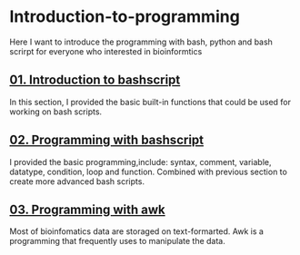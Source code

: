 # Introduction-to-programming
Here I want to introduce the programming with bash, python and bash scrirpt for everyone who interested in bioinformtics
## [01. Introduction to bashscript](https://github.com/giangbioinformatics/Introduction-to-programming/blob/main/01.introduction_to_bash_script)
In this section, I provided the basic built-in functions that could be used for working on bash scripts. 
## [02. Programming with bashscript](https://github.com/giangbioinformatics/Introduction-to-programming/blob/main/02.Programming_with_bash_script.md)
I provided the basic programming,include: syntax, comment, variable, datatype, condition, loop and function. Combined with previous section to create more advanced bash scripts.
## [03. Programming with awk]()
Most of bioinfomatics data are storaged on text-formarted. Awk is a programming that frequently uses to manipulate the data.
